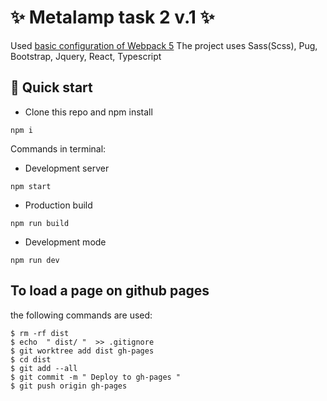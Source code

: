 # ✨ Metalamp task 2 v.1 ✨
Used [basic configuration of Webpack 5](https://github.com/MilaNick/webpack-template)
The project uses Sass(Scss), Pug, Bootstrap, Jquery, React, Typescript

## 🚀 Quick start
- Clone this repo and npm install
```
npm i
```
Commands in terminal:  
- Development server
```
npm start
```
- Production build
```
npm run build
```
- Development mode
```
npm run dev
```

## To load a page on github pages  
the following commands are used:
```
$ rm -rf dist
$ echo  " dist/ "  >> .gitignore
$ git worktree add dist gh-pages
$ cd dist
$ git add --all
$ git commit -m " Deploy to gh-pages "
$ git push origin gh-pages

```
